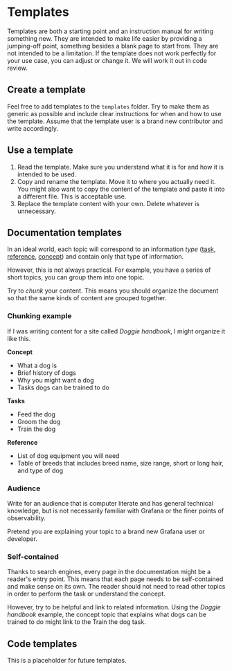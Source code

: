 # Templates

Templates are both a starting point and an instruction manual for writing something new. They are intended to make life easier by providing a jumping-off point, something besides a blank page to start from. They are not intended to be a limitation. If the template does not work perfectly for your use case, you can adjust or change it. We will work it out in code review.

## Create a template

Feel free to add templates to the `templates` folder. Try to make them as generic as possible and include clear instructions for when and how to use the template. Assume that the template user is a brand new contributor and write accordingly.

## Use a template

1. Read the template. Make sure you understand what it is for and how it is intended to be used.
1. Copy and rename the template. Move it to where you actually need it.
   You might also want to copy the content of the template and paste it into a different file. This is acceptable use.
1. Replace the template content with your own. Delete whatever is unnecessary.

## Documentation templates

In an ideal world, each topic will correspond to an information *type* ([task](doc-task-template.md), [reference](doc-reference-template.md), [concept](doc-concept-template.md)) and contain only that type of information.

However, this is not always practical. For example, you have a series of short topics, you can group them into one topic.

Try to *chunk* your content. This means you should organize the document so that the same kinds of content are grouped together.

### Chunking example

If I was writing content for a site called *Doggie handbook*, I might organize it like this. 

**Concept**
* What a dog is
* Brief history of dogs
* Why you might want a dog
* Tasks dogs can be trained to do
  
**Tasks**
* Feed the dog
* Groom the dog
* Train the dog

**Reference**
* List of dog equipment you will need
* Table of breeds that includes breed name, size range, short or long hair, and type of dog

### Audience

Write for an audience that is computer literate and has general technical knowledge, but is not necessarily familiar with Grafana or the finer points of observability. 

Pretend you are explaining your topic to a brand new Grafana user or developer.

### Self-contained

Thanks to search engines, every page in the documentation might be a reader's entry point. This means that each page needs to be self-contained and make sense on its own. The reader should not need to read other topics in order to perform the task or understand the concept.

However, try to be helpful and link to related information. Using the *Doggie handbook* example, the concept topic that explains what dogs can be trained to do might link to the Train the dog task.

## Code templates

This is a placeholder for future templates.
